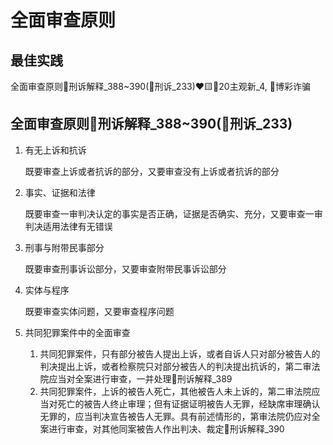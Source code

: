 # 全面审查原则

## 最佳实践

全面审查原则🚪刑诉解释_388~390(🚪刑诉_233)❤️🟨🚪20主观新_4, 🚪博彩诈骗


## 全面审查原则🚪刑诉解释_388~390(🚪刑诉_233)

1. 有无上诉和抗诉

    既要审查上诉或者抗诉的部分，又要审查没有上诉或者抗诉的部分

1. 事实、证据和法律

    既要审查一审判决认定的事实是否正确，证据是否确实、充分，又要审查一审判决适用法律有无错误

1. 刑事与附带民事部分

    既要审查刑事诉讼部分，又要审查附带民事诉讼部分

1. 实体与程序

    既要审查实体问题，又要审查程序问题

1. 共同犯罪案件中的全面审查

    1. 共同犯罪案件，只有部分被告人提出上诉，或者自诉人只对部分被告人的判决提出上诉，或者检察院只对部分被告人的判决提出抗诉的，第二审法院应当对全案进行审查，一并处理🚪刑诉解释_389
    2. 共同犯罪案件，上诉的被告人死亡，其他被告人未上诉的，第二审法院应当对死亡的被告人终止审理；但有证据证明被告人无罪，经缺席审理确认无罪的，应当判决宣告被告人无罪。具有前述情形的，第审法院仍应对全案进行审查，对其他同案被告人作出判决、裁定🚪刑诉解释_390
